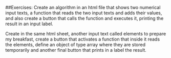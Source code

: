 ##Exercises: 
Create an algorithm in an html file that shows two numerical input texts, a function that reads the two input texts and adds their values, and also create a button that calls the function and executes it, printing the result in an input label. 

Create in the same html sheet, another input text called elements to prepare my breakfast, create a button that activates a function that inside it reads the elements, define an object of type array where they are stored temporarily and another final button that prints in a label the result.




